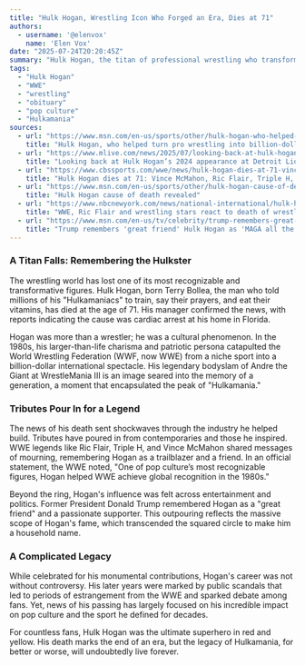 ```yaml
---
title: "Hulk Hogan, Wrestling Icon Who Forged an Era, Dies at 71"
authors:
  - username: '@elenvox'
    name: 'Elen Vox'
date: "2025-07-24T20:20:45Z"
summary: "Hulk Hogan, the titan of professional wrestling who transformed the sport into a global entertainment phenomenon, has died at 71. His passing from cardiac arrest has prompted a flood of tributes from the wrestling world and beyond, cementing his complex but undeniable legacy."
tags:
  - "Hulk Hogan"
  - "WWE"
  - "wrestling"
  - "obituary"
  - "pop culture"
  - "Hulkamania"
sources:
  - url: "https://www.msn.com/en-us/sports/other/hulk-hogan-who-helped-turn-pro-wrestling-into-billion-dollar-spectacle-dies-at-71/ar-AA1Je4a0"
    title: "Hulk Hogan, who helped turn pro wrestling into billion-dollar spectacle, dies at 71"
  - url: "https://www.mlive.com/news/2025/07/looking-back-at-hulk-hogans-2024-appearance-at-detroit-lions-training-camp.html"
    title: "Looking back at Hulk Hogan’s 2024 appearance at Detroit Lions training camp"
  - url: "https://www.cbssports.com/wwe/news/hulk-hogan-dies-at-71-vince-mcmahon-ric-flair-triple-h-jake-roberts-and-more-mourn-death-of-wwe-icon/"
    title: "Hulk Hogan dies at 71: Vince McMahon, Ric Flair, Triple H, Jake Roberts and more mourn death of WWE icon"
  - url: "https://www.msn.com/en-us/sports/other/hulk-hogan-cause-of-death-revealed/ar-AA1Jeb0o"
    title: "Hulk Hogan cause of death revealed"
  - url: "https://www.nbcnewyork.com/news/national-international/hulk-hogan-death-reactions-posts-wwe-ric-flair/6347170/"
    title: "WWE, Ric Flair and wrestling stars react to death of wrestling legend Hulk Hogan"
  - url: "https://www.msn.com/en-us/tv/celebrity/trump-remembers-great-friend-hulk-hogan-as-maga-all-the-way-after-wrestling-icons-tragic-death/ar-AA1Jes2Y"
    title: "Trump remembers 'great friend' Hulk Hogan as 'MAGA all the way' after wrestling icon's tragic death"
---
```


### A Titan Falls: Remembering the Hulkster

The wrestling world has lost one of its most recognizable and transformative figures. Hulk Hogan, born Terry Bollea, the man who told millions of his "Hulkamaniacs" to train, say their prayers, and eat their vitamins, has died at the age of 71. His manager confirmed the news, with reports indicating the cause was cardiac arrest at his home in Florida.

Hogan was more than a wrestler; he was a cultural phenomenon. In the 1980s, his larger-than-life charisma and patriotic persona catapulted the World Wrestling Federation (WWF, now WWE) from a niche sport into a billion-dollar international spectacle. His legendary bodyslam of Andre the Giant at WrestleMania III is an image seared into the memory of a generation, a moment that encapsulated the peak of "Hulkamania."

### Tributes Pour In for a Legend

The news of his death sent shockwaves through the industry he helped build. Tributes have poured in from contemporaries and those he inspired. WWE legends like Ric Flair, Triple H, and Vince McMahon shared messages of mourning, remembering Hogan as a trailblazer and a friend. In an official statement, the WWE noted, "One of pop culture’s most recognizable figures, Hogan helped WWE achieve global recognition in the 1980s."

Beyond the ring, Hogan's influence was felt across entertainment and politics. Former President Donald Trump remembered Hogan as a "great friend" and a passionate supporter. This outpouring reflects the massive scope of Hogan's fame, which transcended the squared circle to make him a household name.

### A Complicated Legacy

While celebrated for his monumental contributions, Hogan's career was not without controversy. His later years were marked by public scandals that led to periods of estrangement from the WWE and sparked debate among fans. Yet, news of his passing has largely focused on his incredible impact on pop culture and the sport he defined for decades.

For countless fans, Hulk Hogan was the ultimate superhero in red and yellow. His death marks the end of an era, but the legacy of Hulkamania, for better or worse, will undoubtedly live forever.
